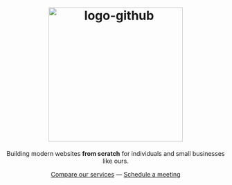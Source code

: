 <h1 align="center">
<img width="310" alt="logo-github" src="https://github.com/develoble/.github/assets/9094115/8744cde6-5197-47b1-b1c1-157a8abf6d42" alt="Develoble logo">
</h1>
<p align="center">
Building modern websites <strong>from scratch</strong> for individuals and small businesses like ours.
<p>
<div align="center">
  <a href="https://develoble.com">Compare our services</a> —
  <a href="https://develoble.com">Schedule a meeting</a>
</div>
